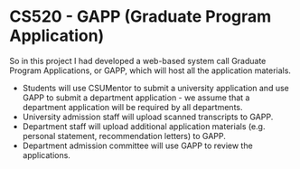 # CS520 - GAPP (Graduate Program Application)

So in this project I had developed a web-based system call Graduate Program Applications, or GAPP, which will host all the application materials.

 - Students will use CSUMentor to submit a university application and use GAPP to submit a department application - we assume that a        department application will be required by all departments.
 - University admission staff will upload scanned transcripts to GAPP.
 - Department staff will upload additional application materials (e.g. personal statement, recommendation letters) to GAPP.
 - Department admission committee will use GAPP to review the applications.
